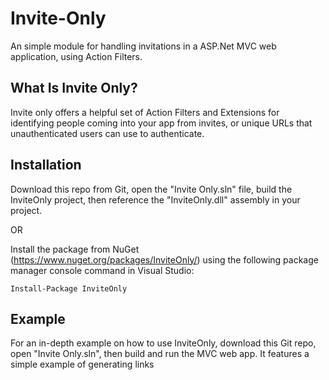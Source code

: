 Invite-Only
===========

An simple module for handling invitations in a ASP.Net MVC web application, using Action Filters.

What Is Invite Only?
---------------------
Invite only offers a helpful set of Action Filters and Extensions for identifying people coming into your app from invites, or unique URLs that unauthenticated users can use to authenticate.

Installation
---------------------
Download this repo from Git, open the "Invite Only.sln" file, build the InviteOnly project, then reference the "InviteOnly.dll" assembly in your project.

OR

Install the package from NuGet (https://www.nuget.org/packages/InviteOnly/) using the following package manager console command in Visual Studio:

```
Install-Package InviteOnly
```

Example
---------------------
For an in-depth example on how to use InviteOnly, download this Git repo, open "Invite Only.sln", then build and run the MVC web app. It features a simple example of generating links

